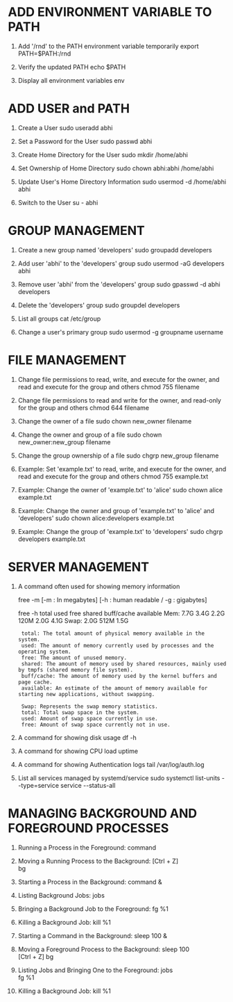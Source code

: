 
# ADD ENVIRONMENT VARIABLE TO PATH

1. Add '/rnd' to the PATH environment variable temporarily
    export PATH=$PATH:/rnd

2. Verify the updated PATH
    echo $PATH

3. Display all environment variables
    env


# ADD USER and PATH

1. Create a User
    sudo useradd abhi

2. Set a Password for the User
    sudo passwd abhi

3. Create Home Directory for the User
    sudo mkdir /home/abhi

4. Set Ownership of Home Directory
    sudo chown abhi:abhi /home/abhi

5. Update User's Home Directory Information
    sudo usermod -d /home/abhi abhi

6. Switch to the User
    su - abhi

# GROUP MANAGEMENT

1. Create a new group named 'developers'
    sudo groupadd developers

2. Add user 'abhi' to the 'developers' group
    sudo usermod -aG developers abhi

3. Remove user 'abhi' from the 'developers' group
    sudo gpasswd -d abhi developers

4. Delete the 'developers' group
    sudo groupdel developers

5. List all groups
    cat /etc/group

6. Change a user's primary group
    sudo usermod -g groupname username



# FILE MANAGEMENT

1. Change file permissions to read, write, and execute for the owner, and read and execute for the group and others
    chmod 755 filename

2. Change file permissions to read and write for the owner, and read-only for the group and others
    chmod 644 filename

3. Change the owner of a file
    sudo chown new_owner filename

4. Change the owner and group of a file
    sudo chown new_owner:new_group filename

5. Change the group ownership of a file
    sudo chgrp new_group filename

6. Example: Set 'example.txt' to read, write, and execute for the owner, and read and execute for the group and others
    chmod 755 example.txt

7. Example: Change the owner of 'example.txt' to 'alice'
    sudo chown alice example.txt

8. Example: Change the owner and group of 'example.txt' to 'alice' and 'developers'
    sudo chown alice:developers example.txt

9. Example: Change the group of 'example.txt' to 'developers'
    sudo chgrp developers example.txt


# SERVER MANAGEMENT

1. A command often used for showing memory information

    free -m [-m : In megabytes] [-h : human readable / -g : gigabytes]

    free -h
                total        used        free      shared  buff/cache   available
    Mem:            7.7G        3.4G        2.2G        120M        2.0G        4.1G
    Swap:           2.0G        512M        1.5G

        total: The total amount of physical memory available in the system.
        used: The amount of memory currently used by processes and the operating system.
        free: The amount of unused memory.
        shared: The amount of memory used by shared resources, mainly used by tmpfs (shared memory file system).
        buff/cache: The amount of memory used by the kernel buffers and page cache.
        available: An estimate of the amount of memory available for starting new applications, without swapping.

        Swap: Represents the swap memory statistics.
        total: Total swap space in the system.
        used: Amount of swap space currently in use.
        free: Amount of swap space currently not in use.

<!-- The swap state refers to the status of the swap space or swap partition in a Linux system. Swap space is used as a virtual memory extension of the physical memory (RAM). When the RAM is full, inactive pages of memory are moved to the swap space to free up RAM for active processes. This helps prevent system crashes and ensures smooth operation even when the memory is heavily used -->

2. A command for showing disk usage
    df -h

3. A command for showing CPU load
    uptime

4. A command for showing Authentication logs
    tail /var/log/auth.log


5. List all services managed by systemd/service
    sudo systemctl list-units --type=service
    service --status-all


# MANAGING BACKGROUND AND FOREGROUND PROCESSES

1. Running a Process in the Foreground:
   command

2. Moving a Running Process to the Background:
   [Ctrl + Z]   
   bg           

3. Starting a Process in the Background:
   command &

4. Listing Background Jobs:
   jobs

5. Bringing a Background Job to the Foreground:
   fg %1

6. Killing a Background Job:
   kill %1

<!-- EXAMPLE COMMANDS -->

7. Starting a Command in the Background:
   sleep 100 &

8. Moving a Foreground Process to the Background:
   sleep 100  
   [Ctrl + Z]
   bg         

9. Listing Jobs and Bringing One to the Foreground:
   jobs       
   fg %1      

10. Killing a Background Job:
    kill %1    
